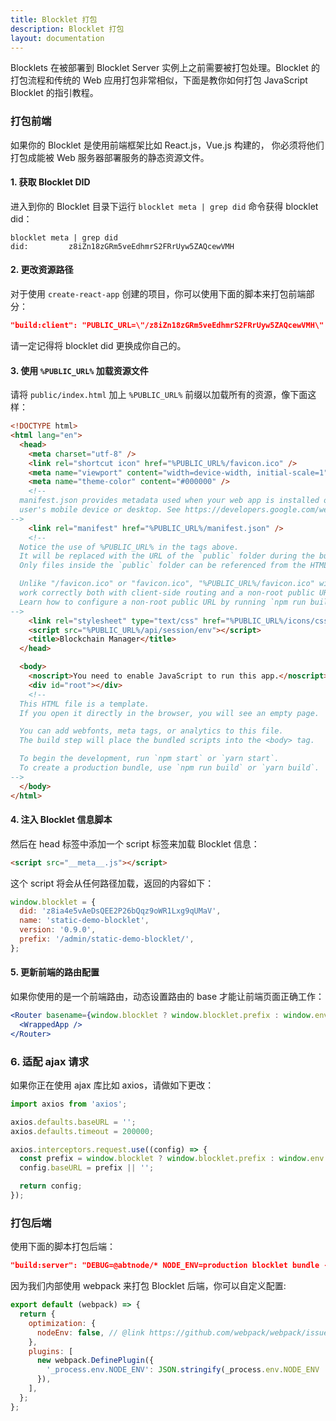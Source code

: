 ```yaml
---
title: Blocklet 打包
description: Blocklet 打包
layout: documentation
---
```


Blocklets 在被部署到 Blocklet Server 实例上之前需要被打包处理。Blocklet 的打包流程和传统的 Web 应用打包非常相似，下面是教你如何打包 JavaScript Blocklet 的指引教程。

### 打包前端

如果你的 Blocklet 是使用前端框架比如 React.js，Vue.js 构建的， 你必须将他们打包成能被 Web 服务器部署服务的静态资源文件。

#### 1. 获取 Blocklet DID

进入到你的 Blocklet 目录下运行 `blocklet meta | grep did` 命令获得 blocklet did：

```shell
blocklet meta | grep did
did:         z8iZn18zGRm5veEdhmrS2FRrUyw5ZAQcewVMH
```

#### 2. 更改资源路径

对于使用 `create-react-app` 创建的项目，你可以使用下面的脚本来打包前端部分：

```json
"build:client": "PUBLIC_URL=\"/z8iZn18zGRm5veEdhmrS2FRrUyw5ZAQcewVMH\" react-scripts build",
```

请一定记得将 blocklet did 更换成你自己的。

#### 3. 使用 `%PUBLIC_URL%` 加载资源文件

请将 `public/index.html` 加上 `%PUBLIC_URL%` 前缀以加载所有的资源，像下面这样：

```html
<!DOCTYPE html>
<html lang="en">
  <head>
    <meta charset="utf-8" />
    <link rel="shortcut icon" href="%PUBLIC_URL%/favicon.ico" />
    <meta name="viewport" content="width=device-width, initial-scale=1" />
    <meta name="theme-color" content="#000000" />
    <!--
  manifest.json provides metadata used when your web app is installed on a
  user's mobile device or desktop. See https://developers.google.com/web/fundamentals/web-app-manifest/
-->
    <link rel="manifest" href="%PUBLIC_URL%/manifest.json" />
    <!--
  Notice the use of %PUBLIC_URL% in the tags above.
  It will be replaced with the URL of the `public` folder during the build.
  Only files inside the `public` folder can be referenced from the HTML.

  Unlike "/favicon.ico" or "favicon.ico", "%PUBLIC_URL%/favicon.ico" will
  work correctly both with client-side routing and a non-root public URL.
  Learn how to configure a non-root public URL by running `npm run build`.
-->
    <link rel="stylesheet" type="text/css" href="%PUBLIC_URL%/icons/css/all.css" />
    <script src="%PUBLIC_URL%/api/session/env"></script>
    <title>Blockchain Manager</title>
  </head>

  <body>
    <noscript>You need to enable JavaScript to run this app.</noscript>
    <div id="root"></div>
    <!--
  This HTML file is a template.
  If you open it directly in the browser, you will see an empty page.

  You can add webfonts, meta tags, or analytics to this file.
  The build step will place the bundled scripts into the <body> tag.

  To begin the development, run `npm start` or `yarn start`.
  To create a production bundle, use `npm run build` or `yarn build`.
-->
  </body>
</html>
```

#### 4. 注入 Blocklet 信息脚本

然后在 head 标签中添加一个 script 标签来加载 Blocklet 信息：

```html
<script src="__meta__.js"></script>
```

这个 script 将会从任何路径加载，返回的内容如下：

```javascript
window.blocklet = {
  did: 'z8ia4e5vAeDsQEE2P26bQqz9oWR1Lxg9qUMaV',
  name: 'static-demo-blocklet',
  version: '0.9.0',
  prefix: '/admin/static-demo-blocklet/',
};
```

#### 5. 更新前端的路由配置

如果你使用的是一个前端路由，动态设置路由的 base 才能让前端页面正确工作：

```jsx
<Router basename={window.blocklet ? window.blocklet.prefix : window.env.apiPrefix}>
  <WrappedApp />
</Router>
```

### 6. 适配 ajax 请求

如果你正在使用 ajax 库比如 axios，请做如下更改：

```javascript
import axios from 'axios';

axios.defaults.baseURL = '';
axios.defaults.timeout = 200000;

axios.interceptors.request.use((config) => {
  const prefix = window.blocklet ? window.blocklet.prefix : window.env.apiPrefix;
  config.baseURL = prefix || '';

  return config;
});
```

### 打包后端

使用下面的脚本打包后端：

```json
"build:server": "DEBUG=@abtnode/* NODE_ENV=production blocklet bundle -w api/webpack.blocklet.js",
```

因为我们内部使用 webpack 来打包 Blocklet 后端，你可以自定义配置:

```js
export default (webpack) => {
  return {
    optimization: {
      nodeEnv: false, // @link https://github.com/webpack/webpack/issues/7470#issuecomment-394259698
    },
    plugins: [
      new webpack.DefinePlugin({
        '_process.env.NODE_ENV': JSON.stringify(_process.env.NODE_ENV || 'development'),
      }),
    ],
  };
};
```
